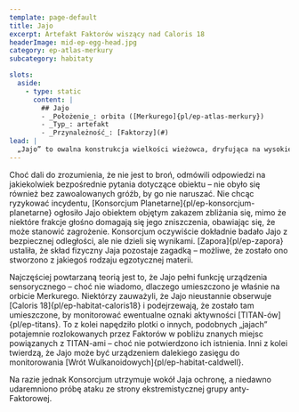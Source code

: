 ```yaml
---
template: page-default
title: Jajo
excerpt: Artefakt Faktorów wiszący nad Caloris 18
headerImage: mid-ep-egg-head.jpg
category: ep-atlas-merkury
subcategory: habitaty

slots:
  aside:
    - type: static
      content: |
        ## Jajo
        - _Położenie_: orbita ([Merkurego]{pl/ep-atlas-merkury})
        - _Typ_: artefakt
        - _Przynależność_: [Faktorzy](#)
lead: |
  „Jajo” to owalna konstrukcja wielkości wieżowca, dryfująca na wysokiej orbicie Merkurego. Nikt nie wie dokładnie, czym ono jest ani do czego służy. [Faktorzy](#) pozostawili Jajo w AF 8, podczas jednej ze swoich wizyt na [Merkurym]{pl/ep-atlas-merkury}, oświadczając transludzkości jedynie, że należy do nich i powinniśmy zostawić je w spokoju.
---
```

Choć dali do zrozumienia, że nie jest to broń, odmówili odpowiedzi na jakiekolwiek bezpośrednie pytania dotyczące obiektu – nie obyło się również bez zawoalowanych gróźb, by go nie naruszać. Nie chcąc ryzykować incydentu, [Konsorcjum Planetarne]{pl/ep-konsorcjum-planetarne} ogłosiło Jajo obiektem objętym zakazem zbliżania się, mimo że niektóre frakcje głośno domagają się jego zniszczenia, obawiając się, że może stanowić zagrożenie. Konsorcjum oczywiście dokładnie badało Jajo z bezpiecznej odległości, ale nie dzieli się wynikami. [Zapora]{pl/ep-zapora} ustaliła, że skład fizyczny Jaja pozostaje zagadką – możliwe, że zostało ono stworzono z jakiegoś rodzaju egzotycznej materii.

Najczęściej powtarzaną teorią jest to, że Jajo pełni funkcję urządzenia sensorycznego – choć nie wiadomo, dlaczego umieszczono je właśnie na orbicie Merkurego. Niektórzy zauważyli, że Jajo nieustannie obserwuje [Caloris 18]{pl/ep-habitat-caloris18} i podejrzewają, że zostało tam umieszczone, by monitorować ewentualne oznaki aktywności [TITAN-ów]{pl/ep-titans}. To z kolei napędziło plotki o innych, podobnych „jajach” potajemnie rozlokowanych przez Faktorów w pobliżu znanych miejsc powiązanych z TITAN-ami – choć nie potwierdzono ich istnienia. Inni z kolei twierdzą, że Jajo może być urządzeniem dalekiego zasięgu do monitorowania [Wrót Wulkanoidowych]{pl/ep-habitat-caldwell}.

Na razie jednak Konsorcjum utrzymuje wokół Jaja ochronę, a niedawno udaremniono próbę ataku ze strony ekstremistycznej grupy anty-Faktorowej.
